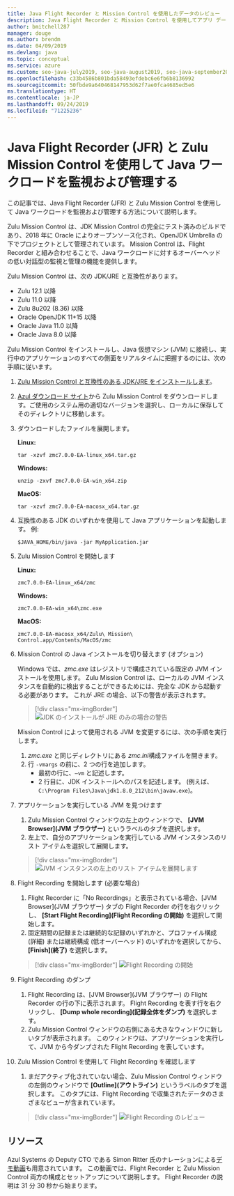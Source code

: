 ```yaml
---
title: Java Flight Recorder と Mission Control を使用したデータのレビュー
description: Java Flight Recorder と Mission Control を使用してアプリ データを収集およびレビューするためのガイダンス。
author: bmitchell287
manager: douge
ms.author: brendm
ms.date: 04/09/2019
ms.devlang: java
ms.topic: conceptual
ms.service: azure
ms.custom: seo-java-july2019, seo-java-august2019, seo-java-september2019
ms.openlocfilehash: c33b4586b801bda58493efdebc6e6fb6b8136992
ms.sourcegitcommit: 50fbde9a640468147953d62f7ae0fca4685ed5e6
ms.translationtype: HT
ms.contentlocale: ja-JP
ms.lasthandoff: 09/24/2019
ms.locfileid: "71225236"
---
```

# <a name="monitor-and-manage-java-workloads-with-java-flight-recorder-jfr-and-zulu-mission-control"></a>Java Flight Recorder (JFR) と Zulu Mission Control を使用して Java ワークロードを監視および管理する

この記事では、Java Flight Recorder (JFR) と Zulu Mission Control を使用して Java ワークロードを監視および管理する方法について説明します。

Zulu Mission Control は、JDK Mission Control の完全にテスト済みのビルドであり、2018 年に Oracle によりオープンソース化され、OpenJDK Umbrella の下でプロジェクトとして管理されています。 Mission Control は、Flight Recorder と組み合わせることで、Java ワークロードに対するオーバーヘッドの低い対話型の監視と管理の機能を提供します。

Zulu Mission Control は、次の JDK/JRE と互換性があります。

* Zulu 12.1 以降
* Zulu 11.0 以降
* Zulu 8u202 (8.36) 以降
* Oracle OpenJDK 11+15 以降
* Oracle Java 11.0 以降
* Oracle Java 8.0 以降

Zulu Mission Control をインストールし、Java 仮想マシン (JVM) に接続し、実行中のアプリケーションのすべての側面をリアルタイムに把握するのには、次の手順に従います。

1.  [Zulu Mission Control と互換性のある JDK/JRE をインストールします](java-jdk-install.md)。

2.  [Azul ダウンロード サイト](https://www.azul.com/products/zulu-mission-control/)から Zulu Mission Control をダウンロードします。ご使用のシステム用の適切なバージョンを選択し、ローカルに保存してそのディレクトリに移動します。

3.  ダウンロードしたファイルを展開します。

    **Linux:**

    ```cli
    tar -xzvf zmc7.0.0-EA-linux_x64.tar.gz
    ```

    **Windows:**

    ```cli
    unzip -zxvf zmc7.0.0-EA-win_x64.zip 
    ```

    **MacOS:**

    ```cli
    tar -xzvf zmc7.0.0-EA-macosx_x64.tar.gz
    ```

4.  互換性のある JDK のいずれかを使用して Java アプリケーションを起動します。 例:

    ```cli
    $JAVA_HOME/bin/java -jar MyApplication.jar
    ```

5.  Zulu Mission Control を開始します

    **Linux:**

    ```cli
    zmc7.0.0-EA-linux_x64/zmc
    ```

    **Windows:**

    ```cli
    zmc7.0.0-EA-win_x64\zmc.exe 
    ```

    **MacOS:**

    ```cli
    zmc7.0.0-EA-macosx_x64/Zulu\ Mission\ Control.app/Contents/MacOS/zmc
    ```

6.  Mission Control の Java インストールを切り替えます (オプション)

    Windows では、*zmc.exe* はレジストリで構成されている既定の JVM インストールを使用します。 Zulu Mission Control は、ローカルの JVM インスタンスを自動的に検出することができるためには、完全な JDK から起動する必要があります。 これが JRE の場合、以下の警告が表示されます。

    > [!div class="mx-imgBorder"]
    ![JDK のインストールが JRE のみの場合の警告](../media/jdk/jfr-jre-warning-message.png)

    Mission Control によって使用される JVM を変更するには、次の手順を実行します。 
    1.  *zmc.exe* と同じディレクトリにある *zmc.ini*構成ファイルを開きます。
    2.  行 `-vmargs` の前に、2 つの行を追加します。
        * 最初の行に、`–vm` と記述します。
        * 2 行目に、JDK インストールへのパスを記述します。 (例えば、`C:\Program Files\Java\jdk1.8.0_212\bin\javaw.exe`)。

7.  アプリケーションを実行している JVM を見つけます
    1.  Zulu Mission Control ウィンドウの左上のウィンドウで、 **[JVM Browser]\(JVM ブラウザー\)** というラベルのタブを選択します。
    2.  左上で、自分のアプリケーションを実行している JVM インスタンスのリスト アイテムを選択して展開します。

    > [!div class="mx-imgBorder"]
    ![JVM インスタンスの左上のリスト アイテムを展開します](../media/jdk/jfr-jvm-instance-dashboard.png)


8.  Flight Recording を開始します (必要な場合)
    1.  Flight Recorder に「No Recordings」と表示されている場合、[JVM Browser]\(JVM ブラウザー\) タブの Flight Recorder の行を右クリックし、 **[Start Flight Recording]\(Flight Recording の開始\)** を選択して開始します。
    2.  固定期間の記録または継続的な記録のいずれかと、プロファイル構成 (詳細) または継続構成 (低オーバーヘッド) のいずれかを選択してから、 **[Finish]\(終了\)** を選択します。

    > [!div class="mx-imgBorder"]
    ![Flight Recording の開始](../media/jdk/jfr-start-flight-recording.png)

9.  Flight Recording のダンプ
    1.  Flight Recording は、[JVM Browser]\(JVM ブラウザー\) の Flight Recorder の行の下に表示されます。 Flight Recording を表す行を右クリックし、 **[Dump whole recording]\(記録全体をダンプ\)** を選択します。
    2.  Zulu Mission Control ウィンドウの右側にある大きなウィンドウに新しいタブが表示されます。 このウィンドウは、アプリケーションを実行して、JVM から今ダンプされた Flight Recording を表しています。

10. Zulu Mission Control を使用して Flight Recording を確認します
    1.  まだアクティブ化されていない場合、Zulu Mission Control ウィンドウの左側のウィンドウで **[Outline]\(アウトライン\)** というラベルのタブを選択します。 このタブには、Flight Recording で収集されたデータのさまざまなビューが含まれています。
 
    > [!div class="mx-imgBorder"]
    ![Flight Recording のレビュー](../media/jdk/jfr-zulu-mission-control-data.png)

## <a name="resources"></a>リソース

Azul Systems の Deputy CTO である Simon Ritter 氏のナレーションによる[デモ動画](https://www.azul.com/presentation/azul-webinar-open-source-flight-recorder-and-mission-control-managing-and-measuring-openjdk-8-performance/)も用意されています。 この動画では、Flight Recorder と Zulu Mission Control 両方の構成とセットアップについて説明します。 Flight Recorder の説明は 31 分 30 秒から始まります。

